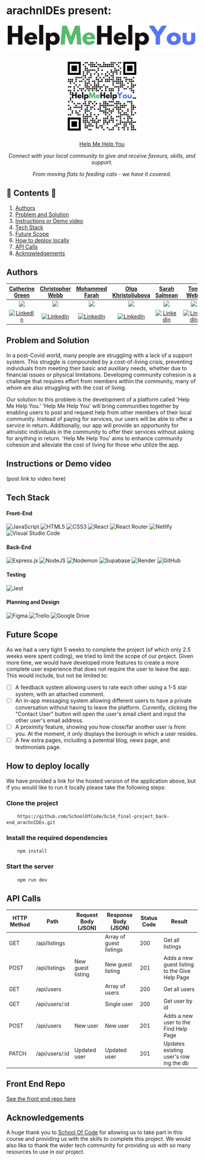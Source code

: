 # arachnIDEs present:

![Help Me Help You logo](./horizontal_logo.jpg "Help Me Help You")

<div align="center">
<img src="./help-me-help-you-qr-code.png" alt="QR Code" width="200"/>

[Help Me Help You](https://helpme-helpyou-favour.netlify.app/)

<p><em>Connect with your local community to give and receive favours, skills, and support.  
  
From moving flats to feeding cats - we have it covered.</em></p>

</div>

## 📖 Contents 📖

1. [Authors](#authors)
2. [Problem and Solution](#problem-and-solution)
3. [Instructions or Demo video](#instructions-or-demo-video)
4. [Tech Stack](#tech-stack)
5. [Future Scope](#future-scope)
6. [How to deploy locally](#how-to-deploy-locally)
7. [API Calls](#api-calls)
8. [Acknowledgements](#acknowledgements)

## Authors

| [Catherine Green](https://github.com/CGreen789)      |[Christopher Webb](https://github.com/Webbocoder)  |[Mohammed Farah](https://github.com/Mfar121) | [Olga Khristoliubova](https://github.com/olgaKhristo) | [Sarah Salmean](https://github.com/sarahsalmean) | [Tom Webb](https://github.com/tomwebb2022) |
| ----------- | ----------- | ----------- | ----------- | ----------- | ----------- |
| <div align="center"><img src="https://pbs.twimg.com/profile_images/1657511375776755718/0mmoe_wQ_400x400.jpg" width="100"/></div>| <div align="center"><img src="https://media.licdn.com/dms/image/D4E03AQE-kI8-ESrWvw/profile-displayphoto-shrink_800_800/0/1683200009262?e=1693440000&v=beta&t=CAgdM4ndRwY8uXr_JVR8xwMG7bTTcnnYmBSG9pzgE_g" width="100"/></div>| <div align="center"><img src="https://media.licdn.com/dms/image/C4E03AQG_prEhl8NgKg/profile-displayphoto-shrink_800_800/0/1613258089664?e=1693440000&v=beta&t=UA8GwNe1kkNkuWVG1YTGy-IB-VCj71ZDjmecZeyMMKQ" width="100"/></div>| <div align="center"><img src="https://avatars.githubusercontent.com/u/96662509?v=4" width="100"/></div>| <div align="center"><img src="https://avatars.githubusercontent.com/u/121130231?v=4" width="100"/></div>       | <div align="center"><img src="https://scontent-man2-1.xx.fbcdn.net/v/t1.6435-9/47505310_10155931741245060_1543910274690449408_n.jpg?_nc_cat=101&ccb=1-7&_nc_sid=174925&_nc_ohc=SHZb6kVmZ6YAX-MrlU5&_nc_ht=scontent-man2-1.xx&oh=00_AfARxSMhvd9gktwqCUXkFMTvMyEeYpOjhAhxir0VAvWW5w&oe=64C202BD" width="100"/></div>|
| <div align="center">[![LinkedIn](https://img.shields.io/badge/linkedin-%230077B5.svg?style=for-the-badge&logo=linkedin&logoColor=white)](https://www.linkedin.com/in/catherine-green-953766106/)</div>   | <div align="center">[![LinkedIn](https://img.shields.io/badge/linkedin-%230077B5.svg?style=for-the-badge&logo=linkedin&logoColor=white)](https://www.linkedin.com/in/webbophone/)</div>| <div align="center">[![LinkedIn](https://img.shields.io/badge/linkedin-%230077B5.svg?style=for-the-badge&logo=linkedin&logoColor=white)](https://www.linkedin.com/in/mohammed-farah-2a300a206/)</div>| <div align="center">[![LinkedIn](https://img.shields.io/badge/linkedin-%230077B5.svg?style=for-the-badge&logo=linkedin&logoColor=white)](https://www.linkedin.com/in/olga-smith-khristoliubova-6a1924250/)</div>| <div align="center">[![LinkedIn](https://img.shields.io/badge/linkedin-%230077B5.svg?style=for-the-badge&logo=linkedin&logoColor=white)](https://www.linkedin.com/in/sarahsalmean/)</div>| <div align="center">[![LinkedIn](https://img.shields.io/badge/linkedin-%230077B5.svg?style=for-the-badge&logo=linkedin&logoColor=white)](https://www.linkedin.com/in/tomwebb10/)</div>|

## Problem and Solution

In a post-Covid world, many people are struggling with a lack of a support system. This struggle is compounded by a cost-of-living crisis, preventing individuals from meeting their basic and auxiliary needs, whether due to financial issues or physical limitations.
Developing community cohesion is a challenge that requires effort from members within the community, many of whom are also struggling with the cost of living.

Our solution to this problem is the development of a platform called 'Help Me Help You.'
'Help Me Help You' will bring communities together by enabling users to post and request help from other members of their local community. Instead of paying for services, our users will be able to offer a service in return. Additionally, our app will provide an opportunity for altruistic individuals in the community to offer their services without asking for anything in return.
'Help Me Help You' aims to enhance community cohesion and alleviate the cost of living for those who utilize the app.

## Instructions or Demo video

(post link to video here)

## Tech Stack


#### Front-End

![JavaScript](https://img.shields.io/badge/javascript-%23323330.svg?style=for-the-badge&logo=javascript&logoColor=%23F7DF1E)
![HTML5](https://img.shields.io/badge/html5-%23E34F26.svg?style=for-the-badge&logo=html5&logoColor=white)
![CSS3](https://img.shields.io/badge/css3-%231572B6.svg?style=for-the-badge&logo=css3&logoColor=white)
![React](https://img.shields.io/badge/react-%2320232a.svg?style=for-the-badge&logo=react&logoColor=%2361DAFB)
![React Router](https://img.shields.io/badge/React_Router-CA4245?style=for-the-badge&logo=react-router&logoColor=white)
![Netlify](https://img.shields.io/badge/netlify-%23000000.svg?style=for-the-badge&logo=netlify&logoColor=#00C7B7)
![Visual Studio Code](https://img.shields.io/badge/Visual%20Studio%20Code-0078d7.svg?style=for-the-badge&logo=visual-studio-code&logoColor=white)

#### Back-End

![Express.js](https://img.shields.io/badge/express.js-%23404d59.svg?style=for-the-badge&logo=express&logoColor=%2361DAFB)
![NodeJS](https://img.shields.io/badge/node.js-6DA55F?style=for-the-badge&logo=node.js&logoColor=white)
![Nodemon](https://img.shields.io/badge/NODEMON-%23323330.svg?style=for-the-badge&logo=nodemon&logoColor=%BBDEAD)
![Supabase](https://img.shields.io/badge/Supabase-3ECF8E?style=for-the-badge&logo=supabase&logoColor=white)
![Render](https://img.shields.io/badge/Render-%46E3B7.svg?style=for-the-badge&logo=render&logoColor=white)
![GitHub](https://img.shields.io/badge/github-%23121011.svg?style=for-the-badge&logo=github&logoColor=white)

#### Testing

![Jest](https://img.shields.io/badge/-jest-%23C21325?style=for-the-badge&logo=jest&logoColor=white)

#### Planning and Design

![Figma](https://img.shields.io/badge/figma-%23F24E1E.svg?style=for-the-badge&logo=figma&logoColor=white)
![Trello](https://img.shields.io/badge/Trello-%23026AA7.svg?style=for-the-badge&logo=Trello&logoColor=white)
![Google Drive](https://img.shields.io/badge/Google%20Drive-4285F4?style=for-the-badge&logo=googledrive&logoColor=white)

## Future Scope

As we had a very tight 5 weeks to complete the project (of which only 2.5 weeks were spent coding), we tried to limit the scope of our project. Given more time, we would have developed more features to create a more complete user experience that does not require the user to leave the app. This would include, but not be limited to:

- [ ] A feedback system allowing users to rate each other using a 1-5 star system, with an attached comment.
- [ ] An in-app messaging system allowing different users to have a private conversation without having to leave the platform. Currently, clicking the "Contact User" button will open the user's email client and input the other user's email address.
- [ ] A proximity feature, showing you how close/far another user is from you. At the moment, it only displays the borough in which a user resides.
- [ ] A few extra pages, including a potential blog, news page, and testimonials page.

## How to deploy locally


We have provided a link for the hosted version of the application above, but if you would like to run it locally please take the following steps:

### Clone the project

        https://github.com/SchoolOfCode/bc14_final-project_back-end_arachnIDEs.git

### Install the required dependencies

        npm install

### Start the server

        npm run dev



## API Calls

| HTTP Method | Path            |  Request Body (JSON)    | Response Body (JSON)          | Status Code | Result                         |
| ----------- | --------------- |  ---------------------- | ----------------------------- | ----------- | ------------------------------ |
| GET         | /api/listings               |                         | Array of guest listings | 200         | Get all listings                |
| POST        | /api/listings          | New guest listing | New guest listing       | 201         | Adds a new guest listing to the Give Help Page              
| GET         | /api/users               |                         | Array of users | 200         | Get all users                |
| GET         | /api/users/:id               |                         | Single user | 200         | Get user by id                |
| POST        | /api/users          | New user | New user       | 201         | Adds a new user to the Find Help Page               
| PATCH       | /api/users/:id          | Updated user | Updated user       | 201         | Updates existing user's row ing the db |     

## Front End Repo
[See the front end repo here](https://github.com/SchoolOfCode/bc14_final-project_front-end_arachnIDEs)

## Acknowledgements

A huge thank you to [School Of Code](https://www.schoolofcode.co.uk/) for allowing us to take part in this course and providing us with the skills to complete this project. We would also like to thank the wider tech community for providing us with so many resources to use in our project.
